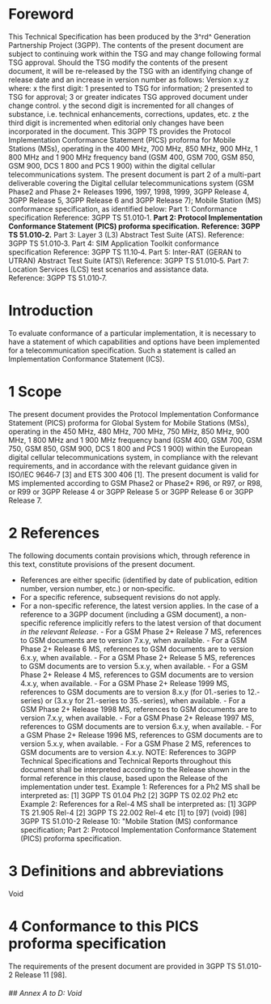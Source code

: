 # Foreword
This Technical Specification has been produced by the 3^rd^ Generation
Partnership Project (3GPP).
The contents of the present document are subject to continuing work within the
TSG and may change following formal TSG approval. Should the TSG modify the
contents of the present document, it will be re-released by the TSG with an
identifying change of release date and an increase in version number as
follows:
Version x.y.z
where:
x the first digit:
1 presented to TSG for information;
2 presented to TSG for approval;
3 or greater indicates TSG approved document under change control.
y the second digit is incremented for all changes of substance, i.e. technical
enhancements, corrections, updates, etc.
z the third digit is incremented when editorial only changes have been
incorporated in the document.
This 3GPP TS provides the Protocol Implementation Conformance Statement (PICS)
proforma for Mobile Stations (MSs), operating in the 400 MHz, 700 MHz, 850
MHz, 900 MHz, 1 800 MHz and 1 900 MHz frequency band (GSM 400, GSM 700, GSM
850, GSM 900, DCS 1 800 and PCS 1 900) within the digital cellular
telecommunications system.
The present document is part 2 of a multi-part deliverable covering the
Digital cellular telecommunications system (GSM Phase2 and Phase 2+ Releases
1996, 1997, 1998, 1999, 3GPP Release 4, 3GPP Release 5, 3GPP Release 6 and
3GPP Release 7); Mobile Station (MS) conformance specification, as identified
below:
Part 1: Conformance specification
Reference: 3GPP TS 51.010‑1.
**Part 2: Protocol Implementation Conformance Statement (PICS) proforma
specification.**
**Reference: 3GPP TS 51.010‑2.**
Part 3: Layer 3 (L3) Abstract Test Suite (ATS).
Reference: 3GPP TS 51.010‑3.
Part 4: SIM Application Toolkit conformance specification
Reference: 3GPP TS 11.10‑4.
Part 5: Inter-RAT (GERAN to UTRAN) Abstract Test Suite (ATS)\ Reference: 3GPP
TS 51.010‑5.
Part 7: Location Services (LCS) test scenarios and assistance data.\
Reference: 3GPP TS 51.010‑7.
# Introduction
To evaluate conformance of a particular implementation, it is necessary to
have a statement of which capabilities and options have been implemented for a
telecommunication specification. Such a statement is called an Implementation
Conformance Statement (ICS).
# 1 Scope
The present document provides the Protocol Implementation Conformance
Statement (PICS) proforma for Global System for Mobile Stations (MSs),
operating in the 450 MHz, 480 MHz, 700 MHz, 750 MHz, 850 MHz, 900 MHz, 1 800
MHz and 1 900 MHz frequency band (GSM 400, GSM 700, GSM 750, GSM 850, GSM 900,
DCS 1 800 and PCS 1 900) within the European digital cellular
telecommunications system, in compliance with the relevant requirements, and
in accordance with the relevant guidance given in ISO/IEC 9646‑7 [3] and ETS
300 406 [1].
The present document is valid for MS implemented according to GSM Phase2 or
Phase2+ R96, or R97, or R98, or R99 or 3GPP Release 4 or 3GPP Release 5 or
3GPP Release 6 or 3GPP Release 7.
# 2 References
The following documents contain provisions which, through reference in this
text, constitute provisions of the present document.
  * References are either specific (identified by date of publication, edition number, version number, etc.) or non‑specific.
  * For a specific reference, subsequent revisions do not apply.
  * For a non-specific reference, the latest version applies. In the case of a reference to a 3GPP document (including a GSM document), a non-specific reference implicitly refers to the latest version of that document _in the relevant Release_.
\- For a GSM Phase 2+ Release 7 MS, references to GSM documents are to version
7.x.y, when available.
\- For a GSM Phase 2+ Release 6 MS, references to GSM documents are to version
6.x.y, when available.
\- For a GSM Phase 2+ Release 5 MS, references to GSM documents are to version
5.x.y, when available.
\- For a GSM Phase 2+ Release 4 MS, references to GSM documents are to version
4.x.y, when available.
\- For a GSM Phase 2+ Release 1999 MS, references to GSM documents are to
version 8.x.y (for 01.-series to 12.-series) or (3.x.y for 21.-series to
35.-series), when available.
\- For a GSM Phase 2+ Release 1998 MS, references to GSM documents are to
version 7.x.y, when available.
\- For a GSM Phase 2+ Release 1997 MS, references to GSM documents are to
version 6.x.y, when available.
\- For a GSM Phase 2+ Release 1996 MS, references to GSM documents are to
version 5.x.y, when available.
\- For a GSM Phase 2 MS, references to GSM documents are to version 4.x.y.
NOTE: References to 3GPP Technical Specifications and Technical Reports
throughout this document shall be interpreted according to the Release shown
in the formal reference in this clause, based upon the Release of the
implementation under test.
Example 1: References for a Ph2 MS shall be interpreted as:
[1] 3GPP TS 01.04 Ph2
[2] 3GPP TS 02.02 Ph2
etc
Example 2: References for a Rel-4 MS shall be interpreted as:
[1] 3GPP TS 21.905 Rel-4
[2] 3GPP TS 22.002 Rel-4
etc
[1] to [97] (void)
[98] 3GPP TS 51.010-2 Release 10: \"Mobile Station (MS) conformance
specification; Part 2: Protocol Implementation Conformance Statement (PICS)
proforma specification.
# 3 Definitions and abbreviations
Void
# 4 Conformance to this PICS proforma specification
The requirements of the present document are provided in 3GPP TS 51.010-2
Release 11 [98].
###### ## Annex A to D: Void
#